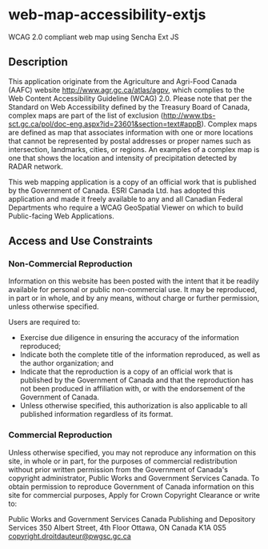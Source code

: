 web-map-accessibility-extjs
===========================

WCAG 2.0 compliant web map using Sencha Ext JS

## Description
This application originate from the Agriculture and Agri-Food Canada (AAFC) website http://www.agr.gc.ca/atlas/agpv, which complies to the Web Content Accessibility Guideline (WCAG) 2.0.   Please note that per the Standard on Web Accessibility defined by the Treasury Board of Canada, complex maps are part of the list of exclusion (http://www.tbs-sct.gc.ca/pol/doc-eng.aspx?id=23601&section=text#appB). Complex maps are defined as map that associates information with one or more locations that cannot be represented by postal addresses or proper names such as intersection, landmarks, cities, or regions.  An examples of a complex map is one that shows the location and intensity of precipitation detected by RADAR network. 

This web mapping application is a copy of an official work that is published by the Government of Canada. ESRI Canada Ltd. has adopted this application and made it freely available to any and all Canadian Federal Departments who require a WCAG GeoSpatial Viewer on which to build Public-facing Web Applications.

## Access and Use Constraints
### Non-Commercial Reproduction
Information on this website has been posted with the intent that it be readily available for personal or public non-commercial use. It may be reproduced, in part or in whole, and by any means, without charge or further permission, unless otherwise specified.

Users are required to:

* Exercise due diligence in ensuring the accuracy of the information reproduced;
* Indicate both the complete title of the information reproduced, as well as the author organization; and
* Indicate that the reproduction is a copy of an official work that is published by the Government of Canada and that the reproduction has not been produced in affiliation with, or with the endorsement of the Government of Canada.
* Unless otherwise specified, this authorization is also applicable to all published information regardless of its format.

### Commercial Reproduction
Unless otherwise specified, you may not reproduce any information on this site, in whole or in part, for the purposes of commercial redistribution without prior written permission from the Government of Canada's copyright administrator, Public Works and Government Services Canada. To obtain permission to reproduce Government of Canada information on this site for commercial purposes, Apply for Crown Copyright Clearance or write to:

Public Works and Government Services Canada
Publishing and Depository Services
350 Albert Street, 4th Floor
Ottawa, ON
Canada 
K1A 0S5
copyright.droitdauteur@pwgsc.gc.ca
